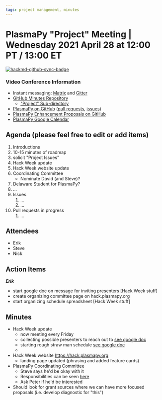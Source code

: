 ```yaml
---
tags: project management, minutes
---
```


# PlasmaPy "Project" Meeting | Wednesday 2021 April 28 at 12:00 PT / 13:00 ET

[![hackmd-github-sync-badge](https://hackmd.io/FdMTYzixQAaydsGoXBYcPA/badge)](https://hackmd.io/FdMTYzixQAaydsGoXBYcPA)


### Video Conference Information
* Instant messaging: [Matrix](https://element.im/app/#/room/#plasmapy:openastronomy.org) and [Gitter](https://gitter.im/PlasmaPy/Lobby)
* [GitHub Minutes Repository](https://github.com/PlasmaPy/plasmapy-project/tree/master/minutes)
    * ["Project" Sub-directory](https://github.com/PlasmaPy/plasmapy-project/tree/master/minutes/_project)
* [PlasmaPy on GitHub](https://github.com/PlasmaPy/plasmapy) ([pull requests](https://github.com/PlasmaPy/plasmapy/pulls), [issues](https://github.com/PlasmaPy/plasmapy/issues))
* [PlasmaPy Enhancement Proposals on GitHub](https://github.com/PlasmaPy/PlasmaPy-PLEPs)
* [PlasmaPy Google Calendar](https://calendar.google.com/calendar?cid=bzVsb3ZkcW0zaWxsam00ZTlrMDd2cmw5bWdAZ3JvdXAuY2FsZW5kYXIuZ29vZ2xlLmNvbQ)

## Agenda (please feel free to edit or add items)

1. Introductions
2. 10-15 minutes of roadmap
3. solicit "Project Issues"
4. Hack Week update
5. Hack Week website update
6. Coordinating Committee
    * Nominate David (and Steve)? 
7. Delaware Student for PlasmaPy?
8. ...
9. Issues
    1. ...
    2. ...
10. Pull requests in progress 
    1. ...
    
## Attendees

* Erik
* Steve
* Nick

## Action Items

***Erik***
* start google doc on message for inviting presenters [Hack Week stuff]
* create organizing committee page on hack.plasmapy.org
* start organizing schedule spreadsheet [Hack Week stuff]

## Minutes

* Hack Week update
    * now meeting every Friday
    * collecting possible presenters to reach out to
      [see google doc](https://docs.google.com/spreadsheets/d/1C9qKU3Sb07X4nTOqtzEMrbiL7i7-gUZLISvwU5mRQkc/edit?usp=sharing)
    * starting rough straw man schedule [see google doc](https://docs.google.com/spreadsheets/d/1aSFnLK5pc8yOI2Qb3f-m1bqMrdiESKNQHZUDNYapTiU/edit?usp=sharing)
    * 
* Hack Week website <https://hack.plasmapy.org>
    * landing page updated (phrasing and added feature cards)
* PlasmaPy Coordinating Committee
    * Steve says he'd be okay with it
    * Responsibilities can be seen [here](https://github.com/PlasmaPy/PlasmaPy-PLEPs/blob/master/PLEP-0002.rst#responsibilities-of-the-coordinating-committee)
    * Ask Peter if he'd be interested
* Should look for grant sources where we can have more focused proposals (i.e. develop diagnostic for "this")
